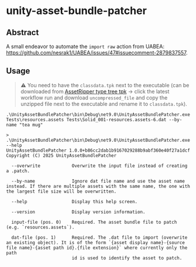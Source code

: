 # unity-asset-bundle-patcher

## Abstract

A small endeavor to automate the `import raw` action from UABEA: https://github.com/nesrak1/UABEA/issues/47#issuecomment-2879837557.

## Usage

> ⚠ You need to have the `classdata.tpk` next to the executable (can be downloaded from [AssetRipper type tree tpk](https://github.com/AssetRipper/Tpk/actions/workflows/type_tree_tpk.yml) → click the latest workflow run and download `uncompressed_file` and copy the unzipped file next to the executable and rename it to `classdata.tpk`).

```
.\UnityAssetBundlePatcher\bin\Debug\net9.0\UnityAssetBundlePatcher.exe Tests\resources.assets Tests\Solid_001-resources.assets-6.dat --by-name "tea mug"
```

```
> .\UnityAssetBundlePatcher\bin\Debug\net9.0\UnityAssetBundlePatcher.exe --help   
UnityAssetBundlePatcher 1.0.0+b86cc2dab1b9167029288b9abf360e40f27a1dcf
Copyright (C) 2025 UnityAssetBundlePatcher

  --overwrite            Overwrite the input file instead of creating a .patch.

  --by-name              Ignore dat file name and use the asset name instead. If there are multiple assets with the same name, the one with the largest file size will be overwritten.

  --help                 Display this help screen.

  --version              Display version information.

  input-file (pos. 0)    Required. The asset bundle file to patch (e.g. `resources.assets`).

  dat-file (pos. 1)      Required. The .dat file to import (overwrite an existing object). It is of the form `{asset display name}-{source file name}-{asset path id}.{file extension}` where currently only the path
                         id is used to identify the asset to patch.
```
